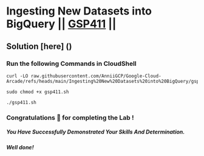 # Ingesting New Datasets into BigQuery || [GSP411](https://www.cloudskillsboost.google/focuses/3692?parent=catalog) ||

## Solution [here] ()

### Run the following Commands in CloudShell

```
curl -LO raw.githubusercontent.com/AnniiGCP/Google-Cloud-Arcade/refs/heads/main/Ingesting%20New%20Datasets%20into%20BigQuery/gsp411.sh

sudo chmod +x gsp411.sh

./gsp411.sh
```

### Congratulations 🎉 for completing the Lab !

##### *You Have Successfully Demonstrated Your Skills And Determination.*

#### *Well done!*

 

 
